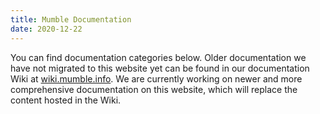 ```yaml
---
title: Mumble Documentation
date: 2020-12-22
---
```


You can find documentation categories below. Older documentation we have not migrated to this website yet can be found
in our documentation Wiki at [wiki.mumble.info](https://wiki.mumble.info/wiki/Main_Page). We are currently working on
newer and more comprehensive documentation on this website, which will replace the content hosted in the Wiki.
